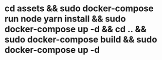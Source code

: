 # cd assets && sudo docker-compose run node yarn install && sudo docker-compose up -d && cd .. && sudo docker-compose build && sudo docker-compose up -d
